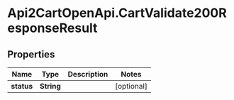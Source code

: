 # Api2CartOpenApi.CartValidate200ResponseResult

## Properties

Name | Type | Description | Notes
------------ | ------------- | ------------- | -------------
**status** | **String** |  | [optional] 


